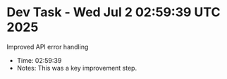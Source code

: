 # Dev Task - Wed Jul  2 02:59:39 UTC 2025
Improved API error handling
- Time: 02:59:39
- Notes: This was a key improvement step.
